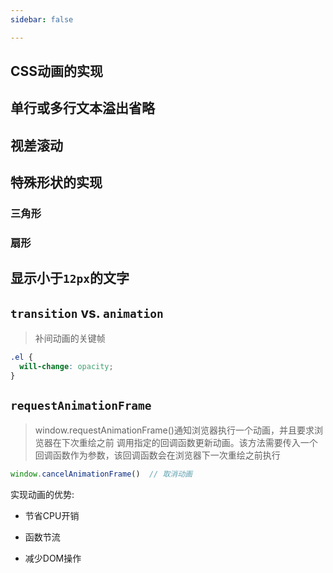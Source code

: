 ```yaml
---
sidebar: false

---
```


## CSS动画的实现

## 单行或多行文本溢出省略

## 视差滚动

## 特殊形状的实现

### 三角形

### 扇形

## 显示小于`12px`的文字

## `transition` vs. `animation`

> 补间动画的关键帧

```css
.el {
  will-change: opacity;
}

```

## `requestAnimationFrame`

> window.requestAnimationFrame()通知浏览器执行一个动画，并且要求浏览器在下次重绘之前
调用指定的回调函数更新动画。该方法需要传入一个回调函数作为参数，该回调函数会在浏览器下一次重绘之前执行

```js
window.cancelAnimationFrame()  // 取消动画

```
实现动画的优势:

- 节省CPU开销

- 函数节流

- 减少DOM操作







